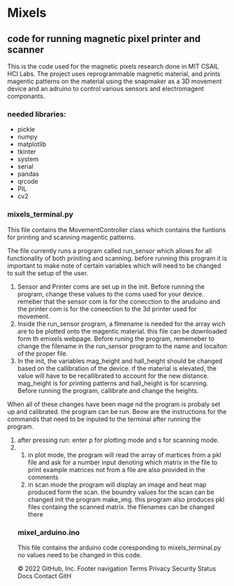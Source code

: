 # Mixels
<h2>code for running magnetic pixel printer and scanner</h2>
<p> This is the code used for the magnetic pixels research done in MIT CSAIL HCI Labs. The project uses reprogrammable magnetic material, and prints magentic patterns on the material using the snapmaker as a 3D movement device and an adruino to control various sensors and electromagent componants.</p>

<h3>needed libraries:</h3>
<ul>
  <li>pickle</li>
  <li>numpy</li>
  <li>matplotlib</li>
  <li>tkinter</li>
  <li>system</li>
  <li>serial</li>
  <li>pandas</li>
  <li>qrcode</li>
  <li>PIL</li>
  <li>cv2</li>
</ul>

<h3>mixels_terminal.py</h3>

<p>This file contains the MovementController class which contains the funtions for printing and scanning magentic patterns.</p>

The file currently runs a program called run_sensor which allows for all functionality of both priniting and scanning. before running this program it is important to make note of certain variables which will need to be changed to suit the setup of the user.
<ol>
<li>Sensor and Printer coms are set up in the init. Before running the program, change these values to the coms used for your device. remeber that the sensor com is for the conecction to the aruduino and the printer com is for the coneection to the 3d printer used for movement.</li>

<li>Inside the run_sensor program, a flmename is needed for the array wich are to be plotted onto the magentic material. this file can be downloaded form th emixels webpage. Before runing the program, rememeber to change the filename in the run_sensor program to the name and locaiton of the proper file.</li>
  
<li> In the init, the variables mag_height and hall_height should be changed based on the callibration of the device. if the material is elevated, the value will have to be recallibrated to account for the new distance. mag_height is for printing patterns and hall_height is for scanning. Before running the program, callibrate and change the heights.</li>
</ol>

When all of these changes have been mage nd the program is probaly set up and calibrated. the program can be run. Beow are the instructions for the commands that need to be inputed to the terminal after running the program.
<ol>
  <li> after pressing run: enter p for plotting mode and s for scanning mode.</li>
  <li>
    <ol>
      <li>in plot mode, the program will read the array of martices from a pkl file and ask for a number input denoting which matrix in the file to print
      example matrices not from a file are also provided in the comments</li>
      <li>in scan mode the program will display an image and heat map produced form the scan. the boundry values for the scan can be changed init the program make_img. this program also produces pkl files containg the scanned matrix. the filenames can be changed there </li>
    </ol>

  </li>


<h3>mixel_arduino.ino</h3>

This file contains the arduino code coresponding to mixels_terminal.py no values need to be changed in this code.

© 2022 GitHub, Inc.
Footer navigation
Terms
Privacy
Security
Status
Docs
Contact GitH
